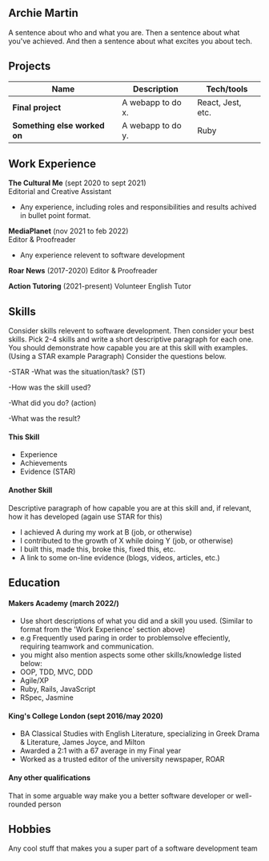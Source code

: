 ## Archie Martin

A sentence about who and what you are. Then a sentence about what you've achieved. And then a sentence about what excites you about tech.

## Projects

| Name                         | Description       | Tech/tools        |
| ---------------------------- | ----------------- | ----------------- |
| **Final project**            | A webapp to do x. | React, Jest, etc. |
| **Something else worked on** | A webapp to do y. | Ruby              |

## Work Experience

**The Cultural Me** (sept 2020 to sept 2021)  
Editorial and Creative Assistant
- Any experience, including roles and responsibilities and results achived in bullet point format.

**MediaPlanet** (nov 2021 to feb 2022)  
Editor & Proofreader
- Any experience relevent to software development

**Roar News** (2017-2020)
Editor & Proofreader

**Action Tutoring** (2021-present)
Volunteer English Tutor

## Skills

Consider skills relevent to software development. Then consider your best skills. Pick 2-4 skills and write a short descriptive paragraph for each one. You should demonstrate how capable you are at this skill with examples.
(Using a STAR example Paragraph) Consider the questions below.

-STAR
-What was the situation/task? (ST)

-How was the skill used?

-What did you do? (action)

-What was the result?


#### This Skill

- Experience
- Achievements
- Evidence (STAR)

#### Another Skill

Descriptive paragraph of how capable you are at this skill and, if relevant, how it has developed (again use STAR for this)

- I achieved A during my work at B (job, or otherwise)
- I contributed to the growth of X while doing Y (job, or otherwise)
- I built this, made this, broke this, fixed this, etc.
- A link to some on-line evidence (blogs, videos, articles, etc.)

## Education

#### Makers Academy (march 2022/)
- Use short descriptions of what you did and a skill you used. (Similar to format from the 'Work Experience' section above)
- e.g Frequently used paring in order to problemsolve effeciently, requiring teamwork and communication.
- you might also mention aspects some other skills/knowledge listed below: 
- OOP, TDD, MVC, DDD
- Agile/XP
- Ruby, Rails, JavaScript
- RSpec, Jasmine

#### King's College London (sept 2016/may 2020)

- BA Classical Studies with English Literature, specializing in Greek Drama & Literature, James Joyce, and Milton
- Awarded a 2:1 with a 67 average in my Final year
- Worked as a trusted editor of the university newspaper, ROAR

#### Any other qualifications

That in some arguable way make you a better software developer or well-rounded person

## Hobbies

Any cool stuff that makes you a super part of a software development team
